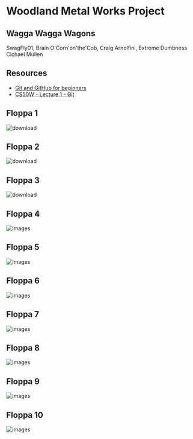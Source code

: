# Woodland Metal Works Project

## Wagga Wagga Wagons
SwagFly01, Brain O'Corn'on'the'Cob, Craig Arnolfini, Extreme Dumbness <br>
Cichael Mullen


## Resources
* [Git and GitHub for beginners](https://youtu.be/tRZGeaHPoaw)
* [CS50W - Lecture 1 - Git](https://youtu.be/NcoBAfJ6l2Q)

## Floppa 1

![download](https://user-images.githubusercontent.com/70862234/193843876-5c490069-c480-4003-8642-15c697bd052d.jpg)

## Floppa 2

![download](https://user-images.githubusercontent.com/70862234/193844061-f94380ee-7553-46d4-b590-1a7b455c3914.jpg)

## Floppa 3

![download](https://user-images.githubusercontent.com/70862234/193844223-7645828d-4bb9-4f32-9576-0655dc80a0a6.jpg)

## Floppa 4

![images](https://user-images.githubusercontent.com/70862234/193844719-1a253b84-ec9d-482b-8dd7-47496a76aaba.jpg)

## Floppa 5

![images](https://user-images.githubusercontent.com/70862234/193844778-154702b5-a1b6-45fe-9dd1-45864fc0c016.jpg)

## Floppa 6

![images](https://user-images.githubusercontent.com/70862234/193844833-80853559-a433-4d16-8d6d-15693d2d540a.jpg)

## Floppa 7

![images](https://user-images.githubusercontent.com/70862234/193844904-bc9d2304-0e20-4dee-a81d-a002a34a4783.jpg)

## Floppa 8

![images](https://user-images.githubusercontent.com/70862234/193844980-2ad93587-7d78-4e5f-af03-82bbf287acca.jpg)

## Floppa 9

![images](https://user-images.githubusercontent.com/70862234/193845093-fbc4800e-d4b0-4a1c-9494-1fc4d7d073c9.jpg)

## Floppa 10

![images](https://user-images.githubusercontent.com/70862234/193845170-dd135650-c800-4ade-b6c5-24e64a63f600.jpg)
